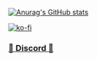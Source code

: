 [![Anurag's GitHub stats](https://github-readme-stats.vercel.app/api?username=Hajdenko)](https://github.com/anuraghazra/github-readme-stats)

[![ko-fi](https://ko-fi.com/img/githubbutton_sm.svg)](https://ko-fi.com/hajden)

### [👑 Discord 👑](https://discord.gg/GDwFHvzhXM) ###
